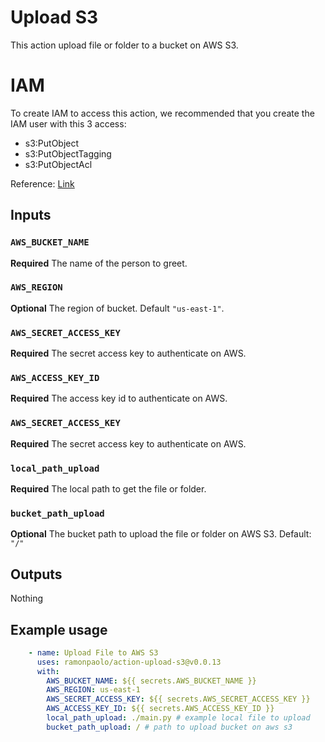 # Upload S3

This action upload file or folder to a bucket on AWS S3.

# IAM

To create IAM to access this action, we recommended that you create the IAM user with this 3 access:

- s3:PutObject
- s3:PutObjectTagging
- s3:PutObjectAcl

Reference: [Link](https://docs.aws.amazon.com/AWSJavaScriptSDK/v3/latest/client/s3/command/PutObjectCommand/)

## Inputs

### `AWS_BUCKET_NAME`

**Required** The name of the person to greet.

### `AWS_REGION`

**Optional** The region of bucket. Default `"us-east-1"`.

### `AWS_SECRET_ACCESS_KEY`

**Required** The secret access key to authenticate on AWS.

### `AWS_ACCESS_KEY_ID`

**Required** The access key id to authenticate on AWS.

### `AWS_SECRET_ACCESS_KEY`

**Required** The secret access key to authenticate on AWS.

### `local_path_upload`

**Required** The local path to get the file or folder.

### `bucket_path_upload`

**Optional** The bucket path to upload the file or folder on AWS S3. Default: `"/"`

## Outputs

Nothing

## Example usage

```yaml
    - name: Upload File to AWS S3
      uses: ramonpaolo/action-upload-s3@v0.0.13
      with:
        AWS_BUCKET_NAME: ${{ secrets.AWS_BUCKET_NAME }}
        AWS_REGION: us-east-1
        AWS_SECRET_ACCESS_KEY: ${{ secrets.AWS_SECRET_ACCESS_KEY }}
        AWS_ACCESS_KEY_ID: ${{ secrets.AWS_ACCESS_KEY_ID }}
        local_path_upload: ./main.py # example local file to upload
        bucket_path_upload: / # path to upload bucket on aws s3
```
